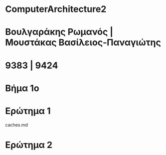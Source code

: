 # ComputerArchitecture2

# Βουλγαράκης Ρωμανός | Μουστάκας Βασίλειος-Παναγιώτης
# 9383 | 9424

# Βήμα 1ο

# Ερώτημα 1

caches.md

# Ερώτημα 2

